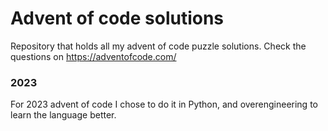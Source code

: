 # Advent of code solutions
Repository that holds all my advent of code puzzle solutions. Check the questions on https://adventofcode.com/

### 2023
For 2023 advent of code I chose to do it in Python, and overengineering to learn the language better. 
